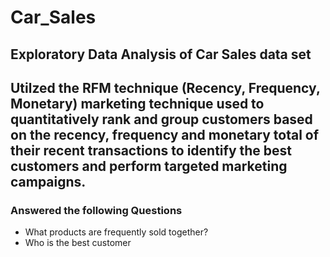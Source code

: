 # Car_Sales
## Exploratory Data Analysis of Car Sales data set
## Utilzed the RFM technique (Recency, Frequency, Monetary) marketing technique used to quantitatively rank and group customers based on the recency, frequency and monetary total of their recent transactions to identify the best customers and perform targeted marketing campaigns.
### Answered the following Questions
 - What products are frequently sold together?
 - Who is the best customer
